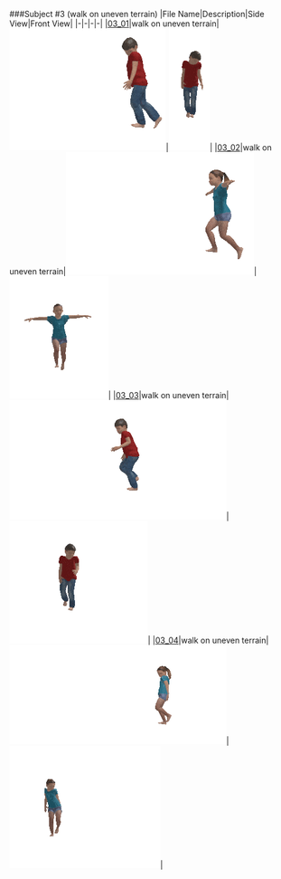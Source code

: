 ###Subject #3 (walk on uneven terrain)
|File Name|Description|Side View|Front View|
|-|-|-|-|
|[03_01](https://github.com/Shriinivas/cmubvh/raw/main/Sequence-001-009/03/Data/03_01.zip)|walk on uneven terrain|<img src="https://github.com/Shriinivas/cmubvhgifs/blob/main/Sequence-001-009/03/03_01_0.gif"/>|<img src="https://github.com/Shriinivas/cmubvhgifs/blob/main/Sequence-001-009/03/03_01_1.gif"/>|
|[03_02](https://github.com/Shriinivas/cmubvh/raw/main/Sequence-001-009/03/Data/03_02.zip)|walk on uneven terrain|<img src="https://github.com/Shriinivas/cmubvhgifs/blob/main/Sequence-001-009/03/03_02_0.gif"/>|<img src="https://github.com/Shriinivas/cmubvhgifs/blob/main/Sequence-001-009/03/03_02_1.gif"/>|
|[03_03](https://github.com/Shriinivas/cmubvh/raw/main/Sequence-001-009/03/Data/03_03.zip)|walk on uneven terrain|<img src="https://github.com/Shriinivas/cmubvhgifs/blob/main/Sequence-001-009/03/03_03_0.gif"/>|<img src="https://github.com/Shriinivas/cmubvhgifs/blob/main/Sequence-001-009/03/03_03_1.gif"/>|
|[03_04](https://github.com/Shriinivas/cmubvh/raw/main/Sequence-001-009/03/Data/03_04.zip)|walk on uneven terrain|<img src="https://github.com/Shriinivas/cmubvhgifs/blob/main/Sequence-001-009/03/03_04_0.gif"/>|<img src="https://github.com/Shriinivas/cmubvhgifs/blob/main/Sequence-001-009/03/03_04_1.gif"/>|
